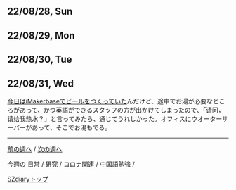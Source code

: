## 22/08/28, Sun


## 22/08/29, Mon


## 22/08/30, Tue


## 22/08/31, Wed

[今日はiMakerbaseでビールをつくっていた](https://github.com/akita11/SZdiary/blob/main/diary/diary/2208-4.md#220831-wed)んだけど、途中でお湯が必要なところがあって、かつ英語ができるスタッフの方が出かけてしまったので、「请问，请给我热水？」と言ってみたら、通じてうれしかった。オフィスにウオーターサーバーがあって、そこでお湯もでる。

***

[前の週へ](2208-3.md) /
[次の週へ](2209-1.md)

今週の
[日常](../diary/2208-4.md) /
[研究](../research/2208-4.md) /
[コロナ関連](../covid19/2208-4.md) / 
[中国語勉強](../chinese/2208-4.md) / 

[SZdiaryトップ](../../README.md)
